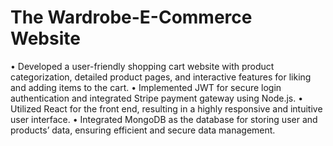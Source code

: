 
# The Wardrobe-E-Commerce Website

• Developed a user-friendly shopping cart website with product categorization, detailed product pages, and interactive
features for liking and adding items to the cart.
• Implemented JWT for secure login authentication and integrated Stripe payment gateway using Node.js.
• Utilized React for the front end, resulting in a highly responsive and intuitive user interface.
• Integrated MongoDB as the database for storing user and products’ data, ensuring efficient and secure data management.



